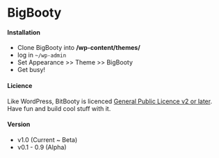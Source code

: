 BigBooty
=====

#### Installation

- Clone BigBooty into **/wp-content/themes/**
- log in `~/wp-admin`
- Set Appearance >> Theme >> BigBooty
- Get busy!

#### Licience

Like WordPress, BitBooty is licenced [General Public Licence v2 or later](https://github.com/pjhampton/BigBooty/blob/master/licence.txt). Have fun and build cool stuff with it.

#### Version

- v1.0 (Current ~ Beta)
- v0.1 - 0.9 (Alpha)
